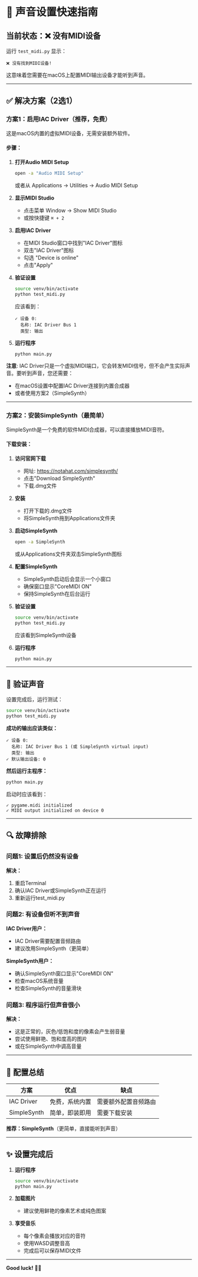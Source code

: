 # 🎵 声音设置快速指南

## 当前状态：❌ 没有MIDI设备

运行 `test_midi.py` 显示：
```
❌ 没有找到MIDI设备!
```

这意味着您需要在macOS上配置MIDI输出设备才能听到声音。

---

## ✅ 解决方案（2选1）

### 方案1：启用IAC Driver（推荐，免费）

这是macOS内置的虚拟MIDI设备，无需安装额外软件。

#### 步骤：

1. **打开Audio MIDI Setup**
   ```bash
   open -a "Audio MIDI Setup"
   ```
   或者从 Applications → Utilities → Audio MIDI Setup

2. **显示MIDI Studio**
   - 点击菜单 Window → Show MIDI Studio
   - 或按快捷键 `⌘ + 2`

3. **启用IAC Driver**
   - 在MIDI Studio窗口中找到"IAC Driver"图标
   - 双击"IAC Driver"图标
   - 勾选 "Device is online"
   - 点击"Apply"

4. **验证设置**
   ```bash
   source venv/bin/activate
   python test_midi.py
   ```
   
   应该看到：
   ```
   ✓ 设备 0:
     名称: IAC Driver Bus 1
     类型: 输出
   ```

5. **运行程序**
   ```bash
   python main.py
   ```

**注意**: IAC Driver只是一个虚拟MIDI端口，它会转发MIDI信号，但不会产生实际声音。要听到声音，您还需要：
- 在macOS设置中配置IAC Driver连接到内置合成器
- 或者使用方案2（SimpleSynth）

---

### 方案2：安装SimpleSynth（最简单）

SimpleSynth是一个免费的软件MIDI合成器，可以直接播放MIDI音符。

#### 下载安装：

1. **访问官网下载**
   - 网址: https://notahat.com/simplesynth/
   - 点击"Download SimpleSynth"
   - 下载.dmg文件

2. **安装**
   - 打开下载的.dmg文件
   - 将SimpleSynth拖到Applications文件夹

3. **启动SimpleSynth**
   ```bash
   open -a SimpleSynth
   ```
   
   或从Applications文件夹双击SimpleSynth图标

4. **配置SimpleSynth**
   - SimpleSynth启动后会显示一个小窗口
   - 确保窗口显示"CoreMIDI ON"
   - 保持SimpleSynth在后台运行

5. **验证设置**
   ```bash
   source venv/bin/activate
   python test_midi.py
   ```
   
   应该看到SimpleSynth设备

6. **运行程序**
   ```bash
   python main.py
   ```

---

## 🎹 验证声音

设置完成后，运行测试：

```bash
source venv/bin/activate
python test_midi.py
```

**成功的输出应该类似：**
```
✓ 设备 0:
  名称: IAC Driver Bus 1 (或 SimpleSynth virtual input)
  类型: 输出
✓ 默认输出设备: 0
```

**然后运行主程序：**
```bash
python main.py
```

启动时应该看到：
```
✓ pygame.midi initialized
✓ MIDI output initialized on device 0
```

---

## 🔍 故障排除

### 问题1: 设置后仍然没有设备

**解决：**
1. 重启Terminal
2. 确认IAC Driver或SimpleSynth正在运行
3. 重新运行test_midi.py

### 问题2: 有设备但听不到声音

**IAC Driver用户：**
- IAC Driver需要配置音频路由
- 建议改用SimpleSynth（更简单）

**SimpleSynth用户：**
- 确认SimpleSynth窗口显示"CoreMIDI ON"
- 检查macOS系统音量
- 检查SimpleSynth的音量滑块

### 问题3: 程序运行但声音很小

**解决：**
- 这是正常的，灰色/低饱和度的像素会产生弱音量
- 尝试使用鲜艳、饱和度高的图片
- 或在SimpleSynth中调高音量

---

## 📝 配置总结

| 方案 | 优点 | 缺点 |
|------|------|------|
| IAC Driver | 免费，系统内置 | 需要额外配置音频路由 |
| SimpleSynth | 简单，即装即用 | 需要下载安装 |

**推荐：SimpleSynth**（更简单，直接能听到声音）

---

## ✨ 设置完成后

1. **运行程序**
   ```bash
   source venv/bin/activate
   python main.py
   ```

2. **加载图片**
   - 建议使用鲜艳的像素艺术或纯色图案

3. **享受音乐**
   - 每个像素会播放对应的音符
   - 使用WASD调整音高
   - 完成后可以保存MIDI文件

---

**Good luck!** 🎵✨
